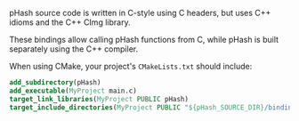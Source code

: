 pHash source code is written in C-style using C headers, but uses C++ idioms and the C++ CImg library.

These bindings allow calling pHash functions from C, while pHash is built separately using the C++ compiler.

When using CMake, your project's `CMakeLists.txt` should include:
```CMake
add_subdirectory(pHash)
add_executable(MyProject main.c)
target_link_libraries(MyProject PUBLIC pHash)
target_include_directories(MyProject PUBLIC "${pHash_SOURCE_DIR}/bindings/c")
```
